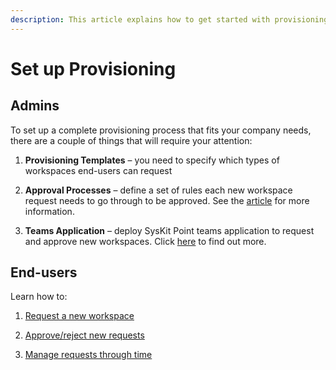 ```yaml
---
description: This article explains how to get started with provisioning in SysKit Point. Provisioning workflow helps you streamline workspace creation and prevent uncontrolled growth. 
---
```


# Set up Provisioning 

## Admins 

To set up a complete provisioning process that fits your company needs, there are a couple of things that will require your attention: 

1) **Provisioning Templates** – you need to specify which types of workspaces end-users can request 

2) **Approval Processes** – define a set of rules each new workspace request needs to go through to be approved. See the [article](approval-processes.md) for more information.

3) **Teams Application** – deploy SysKit Point teams application to request and approve new workspaces. Click [here](syskit-point-teams-app.md) to find out more.

## End-users 

Learn how to: 

1) [Request a new workspace](request-new-workspace.md) 

2) [Approve/reject new requests](approve-reject-requests.md) 

3) [Manage requests through time](manage-requests.md)